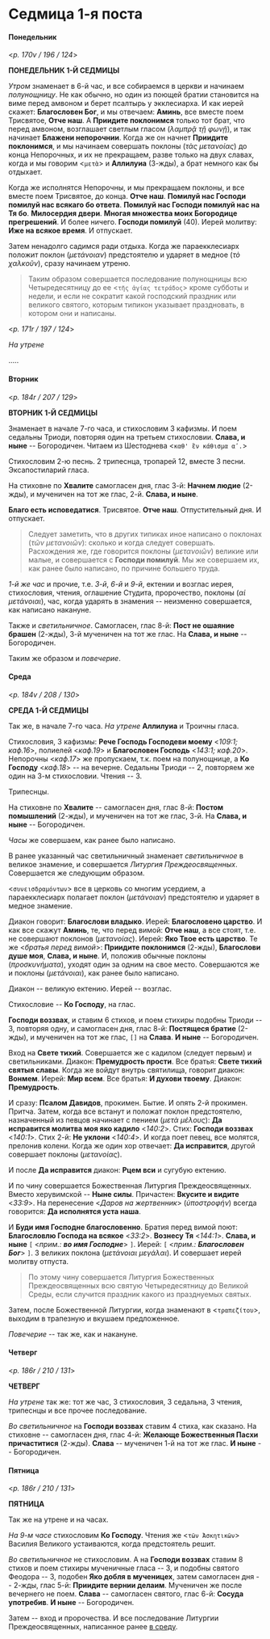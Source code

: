 
# Седмица 1-я поста

#### Понедельник

<*p. 170v / 196 / 124*>

**ПОНЕДЕЛЬНИК 1-Й СЕДМИЦЫ**

*Утром* знаменает в 6-й час, и все собираемся в церкви и начинаем *полунощницу*. 
Не как обычно, но один из поющей братии становится на виме перед амвоном и берет 
псалтырь у экклесиарха. И как иерей скажет: **Благословен Бог**, и мы отвечаем: **Аминь**, 
все вместе поем Трисвятое, **Отче наш**. А **Приидите поклонимся** только тот брат, 
что перед амвоном, возглашает светлым гласом (*λαμπρᾷ τῇ φωνῇ*), и так начинает 
**Блажени непорочнии**. Когда же он начнет **Приидите поклонимся**, и мы начинаем 
совершать поклоны (*τὰς μετανοίας*) до конца Непорочных, и их не прекращаем, разве только 
на двух славах, когда и мы говорим <`μετὰ`> и **Аллилуиа** (3-жды), а брат немного как бы 
отдыхает. 

Когда же исполнятся Непорочны, и мы прекращаем поклоны, и все вместе поем Трисвятое, 
до конца. **Отче наш**. **Помилуй нас Господи помилуй нас всякаго бо ответа**.
**Помилуй нас Господи помилуй нас на Тя бо**. **Милосердия двери**. 
**Многая множества моих Богородице прегрешений**. И более ничего. 
**Господи помилуй** (40). 
Иерей молитву: **Иже на всякое время**. И отпускает. 

Затем ненадолго садимся ради отдыха. Когда же параекклесиарх положит поклон (*μετάνοιαν*) 
предстоятелю и ударяет в медное (*τὸ χαλκοῦν*), сразу начинаем утреню. 

> Таким образом совершается последование полунощницы всю Четыредесятницу до 
> ее <`τῆς ἁγίας τετράδος`> кроме субботы и недели, и если не сократит какой господский 
> праздник или великого святого, которым типикон указывает праздновать, в котором они 
> и написаны.

<*p. 171r / 197 / 124*>

*На утрене*

.....

#### Вторник

<*p. 184r / 207 / 129*>

**ВТОРНИК 1-Й СЕДМИЦЫ**

Знаменает в начале 7-го часа, и стихословим 3 кафизмы. И поем седальны Триоди, 
повторяя один на третьем стихословии. **Слава, и ныне** -- Богородичен. 
Читаем из Шестоднева <`καθ' ἓν κάθισμα αʹ.`> 

Стихословим 2-ю песнь. 2 трипеснца, тропарей 12, вместе 3 песни.
Эксапостиларий гласа. 

На стиховне по **Хвалите** самогласен дня, глас 3-й: **Начнем людие** (2-жды), 
и мученичен на тот же глас, 2-й. **Слава, и ныне**. 

**Благо есть исповедатися**. Трисвятое. **Отче наш**. Отпустительный дня. И отпускает. 

> Следует заметить, что в других типиках иное написано о поклонах (*τῶν μετανοιῶν*): 
> сколько и когда следует совершать. Расхождения же, где говорится поклоны  (*μετανοιῶν*) 
> великие или малые, и совершается с **Господи помилуй**. Мы же совершаем их, 
> как ранее было написано, по причине большего труда.

*1-й же час* и прочие, т.е. *3-й*, *6-й* и *9-й*, ектении и возглас иерея, стихословия, 
чтения, оглашение Студита, пророчество, поклоны (*αἱ μετάνοιαι*), час, когда ударять 
в знамения -- неизменно совершается, как написано накануне. 

Также и *светильничное*. Самогласен, глас 8-й: **Пост не ошаяние брашен** (2-жды), 
3-й мученичен на тот же глас. На **Слава, и ныне** -- Богородичен. 

Таким же образом и *повечерие*. 

#### Среда

<*p. 184v / 208 / 130*>

**СРЕДА 1-Й СЕДМИЦЫ**

Так же, в начале 7-го часа. *На утрене* **Аллилуиа** и Троичны гласа. 

Стихословия, 3 кафизмы: **Рече Господь Господеви моему** <*109:1; каф.16*>, 
полиелей <*каф.19*> и **Благословен Господь** <*143:1; каф.20*>. Непорочны <*каф.17*> же 
пропускаем, т.к. поем на полунощнице, а **Ко Господу** <*каф.18*> -- на вечерне. 
Седальны Триоди -- 2, повторяем же один на 3-м стихословии. 
Чтения -- 3. 

Трипеснцы. 

На стиховне по **Хвалите** -- самогласен дня, глас 8-й: **Постом помышлений** (2-жды), 
и мученичен на тот же глас, 3-й. На **Слава, и ныне** -- Богородичен. 

*Часы* же совершаем, как ранее было написано. 

В ранее указанный час светильничный знаменает *светильничное* в великое знамение, 
и совершается *Литургия Преждеосвященных*. Совершается же следующим образом.  

<`συνεισδραμόντων`> все в церковь со многим усердием, а параекклесиарх полагает 
поклон (*μετάνοιαν*) предстоятелю и ударяет в медное знамение. 

Диакон говорит: **Благослови владыко**. Иерей: **Благословено царство**. 
И как все скажут **Аминь**, те, что перед вимой: **Отче наш**, а все стоят, т.е. 
не совершают поклонов (*μετανοίας*). Иерей: **Яко Твое есть царство**. 
Те же <*братья перед вимой*>: **Приидите поклонимся** (2-жды), **Благослови душе моя**, 
**Слава, и ныне**. И, положив обычные поклоны (*προσκυνήματα*), уходят один за одним 
на свое место. Совершаются же и поклоны (*μετάνοιαι*), как ранее было написано. 

Диакон -- великую ектению. Иерей -- возглас. 

Стихословие -- **Ко Господу**, на глас. 

**Господи воззвах**, и ставим 6 стихов, и поем стихиры подобны Триоди -- 3, 
повторяя одну, и самогласен дня, глас 8-й: **Постящеся братие** (2-жды), 
и мученичен на тот же глас, `[]` на **Слава**. **И ныне** -- Богородичен. 

Вход на **Свете тихий**. Совершается же с кадилом (следует первым) и светильниками. 
Диакон: **Премудрость прости**. Все братья: **Свете тихий святыя славы**. Когда же 
войдут внутрь святилища, говорит диакон: **Вонмем**. Иерей: **Мир всем**. 
Все братья: **И духови твоему**. Диакон: **Премудрость**. 

И сразу: **Псалом Давидов**, прокимен. Бытие. 
И опять 2-й прокимен. Притча. 
Затем, когда все встанут и положат поклон предстоятелю, назначенный из певцов 
начинает с пением (*μετὰ μέλους*): **Да исправится молитва моя яко кадило** <*140:2*>. 
Стих: **Господи воззвах** <*140:1*>. 
Стих 2-й: **Не уклони** <*140:4*>. 
И когда поет певец, все молятся, прелонив колени. Когда же один хор отвечает: **Да исправится**, 
другой совершает поклоны (*μετανοίας*).

И после **Да исправится** диакон: **Рцем вси** и сугубую ектению. 

И по чину совершается Божественная Литургия Преждеосвященных. 
Вместо херувимской -- **Ныне силы**. 
Причастен: **Вкусите и видите** <*33:9*>. 
На перенесение <*Даров на жертвенник*> (*ὑποστροφήν*) всегда говорится: **Да исполнятся уста наша**. 

И **Буди имя Господне благословенно**. 
Братия перед вимой поют: **Благословлю Господа на всякое** <*33:2*>. 
**Вознесу Тя** <*144:1*>. **Слава, и ныне** `[` <*прим.: **во имя Господне***> `]`. 
Иерей: `[` <*прим.: **Благословен Бог***> `]`. 
3 великих поклона (*μετάνοιαι μεγάλαι*). 
И совершает иерей молитву отпуста. 

> По этому чину совершается Литургия Божественных Преждеосвященных всю святую Четыредесятницу 
> до Великой Среды, если случится праздник какого из празднуемых святых. 

Затем, после Божественной Литургии, когда знаменают в <`τραπεζίτου`>, выходим 
в трапезную и вкушаем предложенное. 

*Повечерие* -- так же, как и накануне. 

#### Четверг

<*p. 186r / 210 / 131*>

**ЧЕТВЕРГ**

*На утрене* так же: тот же час, 3 стихословия, 3 седальна, 3 чтения, трипеснцы 
и все прочее последование. 

*Во светильничное* на **Господи воззвах** ставим 4 стиха, как сказано. 
На стиховне -- самогласен дня, глас 4-й: **Желающе Божественныя Пасхи причаститися** (2-жды). 
**Слава** -- мученичен 1-й на тот же глас. **И ныне** -- Богородичен. 

#### Пятница

<*p. 186r / 210 / 131*>

**ПЯТНИЦА**

Так же на утрене и на часах. 

*На 9-м часе* стихословим **Ко Господу**. Чтения же <`τῶν Ἀσκητικῶν`> Василия Великого 
устаиваются, когда предстоятель решит. 

*Во светильничное* не стихословим. А на **Господи воззвах** ставим 8 стихов и поем 
стихиры мученичные гласа -- 3, и подобны святого Феодора -- 3, подобен **Яко добля в мученицех**, 
затем самогласен дня -- 2-жды, глас 5-й: **Приидите вернии делаим**. 
Мученичен же после вечернего не поем. 
**Слава** -- самогласен святого, глас 6-й: **Сосуда употребив**. 
**И ныне** -- Богородичен. 

Затем -- вход и пророчества. И все последование Литургии Преждеосвященных, 
написанное ранее [в среду](#Среда).

